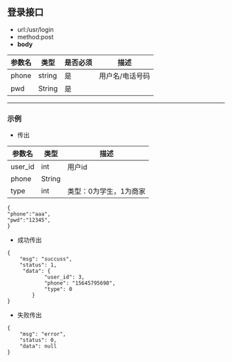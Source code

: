 ## 登录接口


- url:/usr/login
- method:post
- __body__

参数名 | 类型 | 是否必须 | 描述
---- | ---- | ---- |----
phone | string | 是 | 用户名/电话号码
pwd | String | 是 | 



---

### 示例
- 传出

参数名 | 类型 | 描述
---- | ----  | ----
user_id | int  | 用户id
phone | String | 
type | int  | 类型：0为学生，1为商家

```
{
"phone":"aaa",
"pwd":"12345",
}
```

- 成功传出
```
{
    "msg": "succuss",
    "status": 1,
     "data": {
            "user_id": 3,
            "phone": "15645795698",
            "type": 0
        }
}
```

- 失败传出
```
{
    "msg": "error",
    "status": 0,
    "data": null
}
```